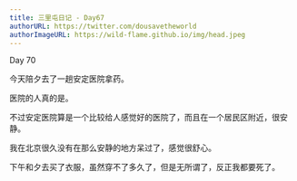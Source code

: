 ```yaml
---
title: 三里屯日记 - Day67
authorURL: https://twitter.com/dousavetheworld
authorImageURL: https://wild-flame.github.io/img/head.jpeg
---
```


Day 70

今天陪夕去了一趟安定医院拿药。

医院的人真的是。

不过安定医院算是一个比较给人感觉好的医院了，而且在一个居民区附近，很安静。

我在北京很久没有在那么安静的地方呆过了，感觉很舒心。

下午和夕去买了衣服，虽然穿不了多久了，但是无所谓了，反正我都要死了。
